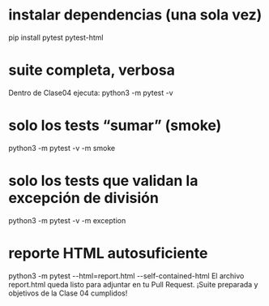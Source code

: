 # instalar dependencias (una sola vez)

pip install pytest pytest-html

# suite completa, verbosa

Dentro de Clase04 ejecuta:
python3 -m pytest -v

# solo los tests “sumar” (smoke)

python3 -m pytest -v -m smoke

# solo los tests que validan la excepción de división

python3 -m pytest -v -m exception

# reporte HTML autosuficiente

python3 -m pytest --html=report.html --self-contained-html
El archivo report.html queda listo para adjuntar en tu Pull Request. ¡Suite preparada y objetivos de la Clase 04 cumplidos!
